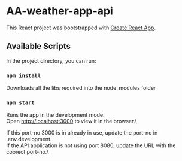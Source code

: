 # AA-weather-app-api

This React project was bootstrapped with [Create React App](https://github.com/facebook/create-react-app).

## Available Scripts

In the project directory, you can run:

### `npm install`
Downloads all the libs required into the node_modules folder

### `npm start`

Runs the app in the development mode.\
Open [http://localhost:3000](http://localhost:3000) to view it in the browser.\

If this port-no 3000 is in already in use, update the port-no in .env.development.\
If the API application is not using port 8080, update the URL with the coorect port-no.\




